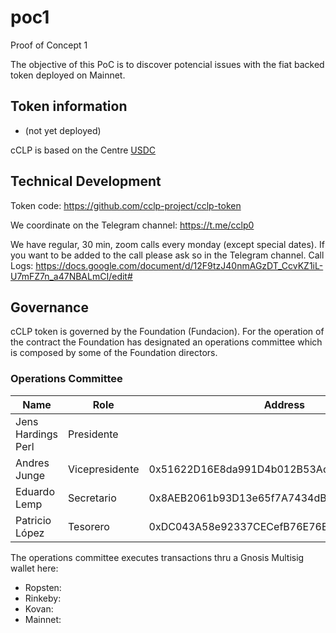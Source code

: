 # poc1
Proof of Concept 1

The objective of this PoC is to discover potencial issues with the fiat backed token deployed on Mainnet.

## Token information

- (not yet deployed)

cCLP is based on the Centre [USDC](https://github.com/centrehq/centre-tokens) 

## Technical Development

Token code: https://github.com/cclp-project/cclp-token

We coordinate on the Telegram channel: https://t.me/cclp0

We have regular, 30 min, zoom calls every monday (except special dates). If you want to be added to the call please ask so in the Telegram channel. Call Logs: https://docs.google.com/document/d/12F9tzJ40nmAGzDT_CcvKZ1iL-U7mFZ7n_a47NBALmCI/edit#

## Governance

cCLP token is governed by the Foundation (Fundacion). For the operation of the contract the Foundation has designated an operations committee which is composed by some of the Foundation directors.

### Operations Committee 

| Name               | Role           | Address                                    |
|--------------------|----------------|--------------------------------------------|
| Jens Hardings Perl | Presidente     |  |
| Andres Junge       | Vicepresidente | 0x51622D16E8da991D4b012B53Ac8dAC169010832B |
| Eduardo Lemp       | Secretario     | 0x8AEB2061b93D13e65f7A7434dB084CbfE7085781 |
| Patricio López     | Tesorero       | 0xDC043A58e92337CECefB76E76Ea2c7F56E9fBF1b |

The operations committee executes transactions thru a Gnosis Multisig wallet here:

- Ropsten:
- Rinkeby: 
- Kovan: 
- Mainnet: 

